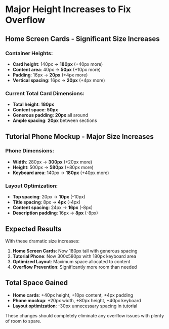 # Major Height Increases to Fix Overflow

## Home Screen Cards - Significant Size Increases

### Container Heights:
- **Card height**: 140px → **180px** (+40px more)
- **Content area**: 40px → **50px** (+10px more)
- **Padding**: 16px → **20px** (+4px more)
- **Vertical spacing**: 16px → **20px** (+4px more)

### Current Total Card Dimensions:
- **Total height**: **180px** 
- **Content space**: **50px**
- **Generous padding**: **20px** all around
- **Ample spacing**: **20px** between sections

## Tutorial Phone Mockup - Major Size Increases

### Phone Dimensions:
- **Width**: 280px → **300px** (+20px more)
- **Height**: 500px → **580px** (+80px more)
- **Keyboard area**: 140px → **180px** (+40px more)

### Layout Optimization:
- **Top spacing**: 20px → **10px** (-10px)
- **Title spacing**: 8px → **4px** (-4px)
- **Content spacing**: 24px → **16px** (-8px)
- **Description padding**: 16px → **8px** (-8px)

## Expected Results

With these dramatic size increases:

1. **Home Screen Cards**: Now 180px tall with generous spacing
2. **Tutorial Phone**: Now 300x580px with 180px keyboard area
3. **Optimized Layout**: Maximum space allocated to content
4. **Overflow Prevention**: Significantly more room than needed

## Total Space Gained

- **Home cards**: +40px height, +10px content, +4px padding
- **Phone mockup**: +20px width, +80px height, +40px keyboard
- **Layout optimization**: -30px unnecessary spacing in tutorial

These changes should completely eliminate any overflow issues with plenty of room to spare.
